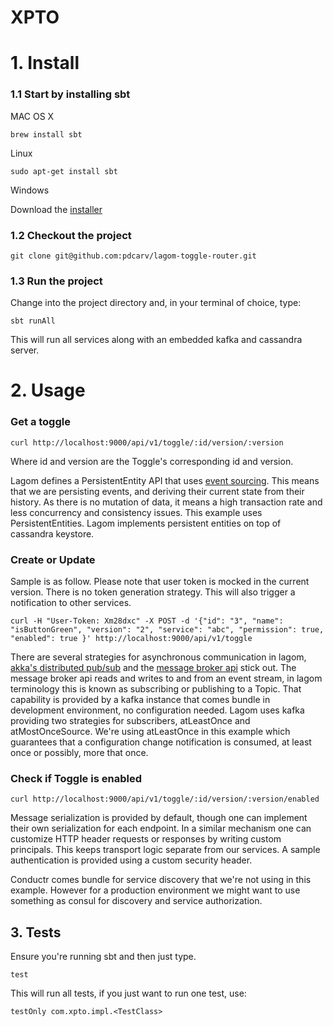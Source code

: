 # XPTO


# 1. Install

### 1.1 Start by installing sbt

MAC OS X

```brew install sbt```

Linux

```sudo apt-get install sbt```

Windows

Download the [installer](https://github.com/sbt/sbt/releases/download/v1.0.2/sbt-1.0.2.msi)

### 1.2 Checkout the project
```git clone git@github.com:pdcarv/lagom-toggle-router.git```

### 1.3 Run the project
Change into the project directory and, in your terminal of choice, type:

```sbt runAll```

This will run all services along with an embedded kafka and cassandra server.


# 2. Usage

### Get a toggle
```curl http://localhost:9000/api/v1/toggle/:id/version/:version```

Where id and version are the Toggle's corresponding id and version.

Lagom defines a PersistentEntity API that uses [event sourcing](https://msdn.microsoft.com/en-us/library/jj591559.aspx). This
means that we are persisting events, and deriving their current state from their history. As there is no mutation of data, it means
a high transaction rate and less concurrency and consistency issues. This example uses PersistentEntities. Lagom implements
persistent entities on top of cassandra keystore.

### Create or Update

Sample is as follow. Please note that user token is mocked in the current version. There is no token generation strategy.
This will also trigger a notification to other services.

```curl -H "User-Token: Xm28dxc" -X POST -d '{"id": "3", "name": "isButtonGreen", "version": "2", "service": "abc", "permission": true, "enabled": true }' http://localhost:9000/api/v1/toggle```

There are several strategies for asynchronous communication in lagom, [akka's distributed pub/sub](https://doc.akka.io/docs/akka/current/scala/distributed-pub-sub.html) and the [message broker api](https://www.lagomframework.com/documentation/1.3.x/java/MessageBrokerApi.html)
stick out. The message broker api reads and writes to and from an event stream, in lagom terminology this is known as subscribing or publishing to a Topic.
That capability is provided by a kafka instance that comes bundle in development environment, no configuration needed.
Lagom uses kafka providing two strategies for subscribers, atLeastOnce and atMostOnceSource. We're using atLeastOnce in this example which guarantees that a configuration change notification is consumed, at least once or possibly, more that once.


### Check if Toggle is enabled
```curl http://localhost:9000/api/v1/toggle/:id/version/:version/enabled```

Message serialization is provided by default, though one can implement their own serialization for each endpoint. In a similar mechanism one can customize HTTP header requests or responses by writing custom principals.
This keeps transport logic separate from our services. A sample authentication is provided using a custom security header.

Conductr comes bundle for service discovery that we're not using in this example. However for a production environment we might want to use something as consul for discovery and service authorization.

## 3. Tests
Ensure you're running sbt and then just type.

```
test
```

This will run all tests, if you just want to run one test, use:


```
testOnly com.xpto.impl.<TestClass>
```





